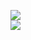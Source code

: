 [![](https://img.shields.io/badge/Made%20With-Github%20Spray-lightgrey.svg?style=for-the-badge&logo=github)](https://github.com/Annihil/github-spray#24742)  
[![](https://i.imgur.com/2DrTn0Z.gif)](https://github.com/Annihil/github-spray)
